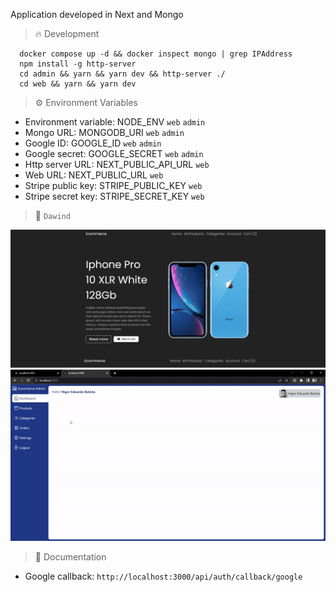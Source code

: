 Application developed in Next and Mongo

> :fire: Development

```
  docker compose up -d && docker inspect mongo | grep IPAddress
  npm install -g http-server
  cd admin && yarn && yarn dev && http-server ./
  cd web && yarn && yarn dev
```

> :gear: Environment Variables

- Environment variable: NODE_ENV `web` `admin`
- Mongo URL: MONGODB_URI `web` `admin`
- Google ID: GOOGLE_ID `web` `admin`
- Google secret: GOOGLE_SECRET `web` `admin`
- Http server URL: NEXT_PUBLIC_API_URL `web`
- Web URL: NEXT_PUBLIC_URL `web`
- Stripe public key: STRIPE_PUBLIC_KEY `web`
- Stripe secret key: STRIPE_SECRET_KEY `web`

> :thought_balloon: `Dawind`

![Cover](./assets/cover.png)
![Cover](./assets/cover.gif)

> :dart: Documentation

- Google callback: `http://localhost:3000/api/auth/callback/google`
